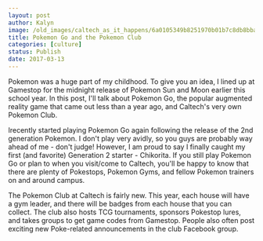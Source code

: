 ```yaml
---
layout: post
author: Kalyn
image: /old_images/caltech_as_it_happens/6a0105349b8251970b01b7c8db8bba970b.jpg
title: Pokemon Go and the Pokemon Club
categories: [culture]
status: Publish
date: 2017-03-13
---
```


Pokemon was a huge part of my childhood. To give you an idea, I lined up at Gamestop for the midnight release of Pokemon Sun and Moon earlier this school year. In this post, I'll talk about Pokemon Go, the popular augmented reality game that came out less than a year ago, and Caltech's very own Pokemon Club.

Irecently started playing Pokemon Go again following the release of the 2nd generation Pokemon. I don't play very avidly, so you guys are probably way ahead of me - don't judge! However, I am proud to say I finally caught my first (and favorite) Generation 2 starter - Chikorita. If you still play Pokemon Go or plan to when you visit/come to Caltech, you'll be happy to know that there are plenty of Pokestops, Pokemon Gyms, and fellow Pokemon trainers on and around campus.

The Pokemon Club at Caltech is fairly new. This year, each house will have a gym leader, and there will be badges from each house that you can collect. The club also hosts TCG tournaments, sponsors Pokestop lures, and takes groups to get game codes from Gamestop. People also often post exciting new Poke-related announcements in the club Facebook group.

